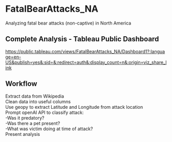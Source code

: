 # FatalBearAttacks_NA
Analyzing fatal bear attacks (non-captive) in North America

## Complete Analysis - Tableau Public Dashboard
https://public.tableau.com/views/FatalBearAttacks_NA/Dashboard1?:language=en-US&publish=yes&:sid=&:redirect=auth&:display_count=n&:origin=viz_share_link

## Workflow
Extract data from Wikipedia  
Clean data into useful columns  
Use geopy to extract Latitude and Longitude from attack location  
Prompt openAI API to classify attack:  
-Was it predatory?  
-Was there a pet present?  
-What was victim doing at time of attack?  
Present analysis  



